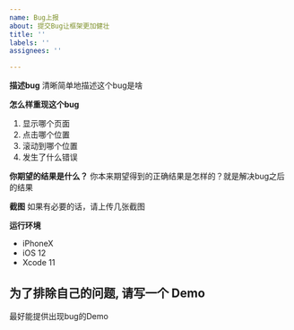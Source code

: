 ```yaml
---
name: Bug上报
about: 提交Bug让框架更加健壮
title: ''
labels: ''
assignees: ''

---
```


**描述bug**
清晰简单地描述这个bug是啥

**怎么样重现这个bug**
1. 显示哪个页面
2. 点击哪个位置
3. 滚动到哪个位置
4. 发生了什么错误

**你期望的结果是什么？**
你本来期望得到的正确结果是怎样的？就是解决bug之后的结果

**截图**
如果有必要的话，请上传几张截图

**运行环境**
 - iPhoneX
 - iOS 12
 - Xcode 11

## 为了排除自己的问题, 请写一个 Demo
最好能提供出现bug的Demo
